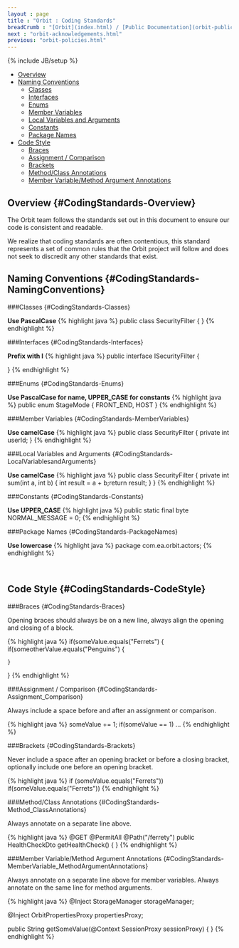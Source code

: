 ```yaml
---
layout : page
title : "Orbit : Coding Standards"
breadCrumb : "[Orbit](index.html) / [Public Documentation](orbit-public-documentation.html) / [Policies](orbit-policies.html)"
next : "orbit-acknowledgements.html"
previous: "orbit-policies.html"
---
```

{% include JB/setup %}



-  [Overview](#CodingStandards-Overview)
-  [Naming Conventions](#CodingStandards-NamingConventions)
    -  [Classes](#CodingStandards-Classes)
    -  [Interfaces](#CodingStandards-Interfaces)
    -  [Enums](#CodingStandards-Enums)
    -  [Member Variables](#CodingStandards-MemberVariables)
    -  [Local Variables and Arguments](#CodingStandards-LocalVariablesandArguments)
    -  [Constants](#CodingStandards-Constants)
    -  [Package Names](#CodingStandards-PackageNames)
-  [Code Style](#CodingStandards-CodeStyle)
    -  [Braces](#CodingStandards-Braces)
    -  [Assignment / Comparison](#CodingStandards-Assignment_Comparison)
    -  [Brackets](#CodingStandards-Brackets)
    -  [Method/Class Annotations](#CodingStandards-Method_ClassAnnotations)
    -  [Member Variable/Method Argument Annotations](#CodingStandards-MemberVariable_MethodArgumentAnnotations)



Overview {#CodingStandards-Overview}
----------


The Orbit team follows the standards set out in this document to ensure our code is consistent and readable. 


We realize that coding standards are often contentious, this standard represents a set of common rules that the Orbit project will follow and does not seek to discredit any other standards that exist.


Naming Conventions {#CodingStandards-NamingConventions}
----------


###Classes {#CodingStandards-Classes}

**Use PascalCase** 
{% highlight java %}
public class SecurityFilter
{
}
{% endhighlight %}

###Interfaces {#CodingStandards-Interfaces}

**Prefix with I** 
{% highlight java %}
public interface ISecurityFilter
{

}
{% endhighlight %}

###Enums {#CodingStandards-Enums}

**Use PascalCase for name, UPPER_CASE for constants** 
{% highlight java %}
public enum StageMode
{
    FRONT_END, 
    HOST
}
{% endhighlight %}

###Member Variables {#CodingStandards-MemberVariables}

**Use camelCase** 
{% highlight java %}
public class SecurityFilter
{
    private int userId;
}
{% endhighlight %}

###Local Variables and Arguments {#CodingStandards-LocalVariablesandArguments}

**Use camelCase** 
{% highlight java %}
public class SecurityFilter
{
    private int sum(int a, int b)
    {
        int result = a + b;return result;
    }
}
{% endhighlight %}

###Constants {#CodingStandards-Constants}

**Use UPPER_CASE** 
{% highlight java %}
public static final byte NORMAL_MESSAGE = 0;
{% endhighlight %}

###Package Names {#CodingStandards-PackageNames}

**Use lowercase** 
{% highlight java %}
package com.ea.orbit.actors;
{% endhighlight %}

 


Code Style {#CodingStandards-CodeStyle}
----------


###Braces {#CodingStandards-Braces}


Opening braces should always be on a new line, always align the opening and closing of a block.


{% highlight java %}
if(someValue.equals("Ferrets")
{
    if(someotherValue.equals("Penguins")
    {
 
    }
}
{% endhighlight %}

###Assignment / Comparison {#CodingStandards-Assignment_Comparison}


Always include a space before and after an assignment or comparison.


{% highlight java %}
someValue += 1;
if(someValue == 1) ...
{% endhighlight %}

###Brackets {#CodingStandards-Brackets}


Never include a space after an opening bracket or before a closing bracket, optionally include one before an opening bracket.


{% highlight java %}
if (someValue.equals("Ferrets"))
if(someValue.equals("Ferrets"))
{% endhighlight %}

###Method/Class Annotations {#CodingStandards-Method_ClassAnnotations}


Always annotate on a separate line above.


{% highlight java %}
@GET 
@PermitAll 
@Path("/ferrety")
public HealthCheckDto getHealthCheck()
{
}
{% endhighlight %}

###Member Variable/Method Argument Annotations {#CodingStandards-MemberVariable_MethodArgumentAnnotations}


Always annotate on a separate line above for member variables. Always annotate on the same line for method arguments.


{% highlight java %}
@Inject
StorageManager storageManager;
 
@Inject 
OrbitPropertiesProxy propertiesProxy;
 
public String getSomeValue(@Context SessionProxy sessionProxy)
{
}
{% endhighlight %}


